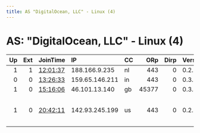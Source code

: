 ```yaml
---
title: AS "DigitalOcean, LLC" - Linux (4)
---
```


# AS: "DigitalOcean, LLC" - Linux (4)

|   Up |   Ext | JoinTime                                                                                            | IP             | CC   |   ORp |   Dirp | Version   | Contact                      | Nickname     |   eFamMembers |
|-----:|------:|:----------------------------------------------------------------------------------------------------|:---------------|:-----|------:|-------:|:----------|:-----------------------------|:-------------|--------------:|
|    1 |     1 | [12:01:37](https://metrics.torproject.org/rs.html#details/855BAA11303B6278C2582C02BAA249EA1AA82C85) | 188.166.9.235  | nl   |   443 |      0 | 0.2.9.16  | None                         | DKAMSTERDAM2 |             1 |
|    0 |     0 | [13:26:33](https://metrics.torproject.org/rs.html#details/1DF81E98B7B4250F7D918C7C29476281375EAB9C) | 159.65.146.211 | in   |   443 |      0 | 0.3.2.10  | m93@pm.me                    | minute0      |             1 |
|    1 |     0 | [15:16:06](https://metrics.torproject.org/rs.html#details/BDDC87B8A39045E20B3A81B38EBBE47CFEE87F5C) | 46.101.13.140  | gb   | 45377 |      0 | 0.3.4.9   | None                         | Unnamed      |             1 |
|    1 |     0 | [20:42:11](https://metrics.torproject.org/rs.html#details/74F9ED5C23FEDDE568E869EC7CF962F0F099DE55) | 142.93.245.199 | us   |   443 |      0 | 0.2.9.16  | Miguel Concha &lt;mconcha AT | wormb0t96    |             1 |
